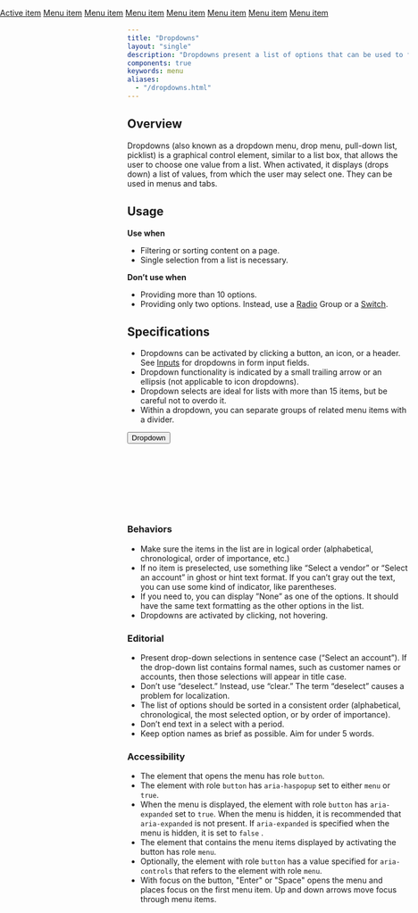 ```yaml
---
title: "Dropdowns"
layout: "single"
description: "Dropdowns present a list of options that can be used to filter or sort existing content."
components: true
keywords: menu
aliases:
  - "/dropdowns.html"
---
```


## Overview

Dropdowns (also known as a dropdown menu, drop menu, pull-down list, picklist) is a graphical control element, similar to a list box, that allows the user to choose one value from a list. When activated, it displays (drops down) a list of values, from which the user may select one. They can  be used in menus and tabs.

## Usage

**Use when**

- Filtering or sorting content on a page.
- Single selection from a list is necessary.

**Don’t use when**

- Providing more than 10 options.
- Providing only two options. Instead, use a [Radio](/elements/radio/) Group or a [Switch](/elements/switches/).

## Specifications

- Dropdowns can be activated by clicking a button, an icon, or a header. See [Inputs](/elements/inputs/) for dropdowns in form input fields.
- Dropdown functionality is indicated by a small trailing arrow or an ellipsis (not applicable to icon dropdowns).
- Dropdown selects are ideal for lists with more than 15 items, but be careful not to overdo it.
- Within a dropdown, you can separate groups of related menu items with a divider.


<div class="guide-example-block d-inline-block mb-3">
  <div class="guide-sample" style="padding-bottom: 120px; padding-right: 90px;">
    <div class="dropdown">
      <button
        class="btn btn-primary dropdown-toggle"
        type="button"
        id="dropdownMenuButton"
        data-toggle="dropdown"
        aria-haspopup="true"
        aria-expanded="false"
      >
        Dropdown
      </button>
      <div
        class="dropdown-menu dropdown-menu-sm show"
        aria-labelledby="dropdownMenuButton"
        x-placement="bottom-start"
        style="position: absolute; will-change: transform; top: 0; left: 0; transform: translate3d(0, 32px, 0);"
      >
        <a class="dropdown-item active" href="#">Active item</a>
        <a class="dropdown-item" href="#">Menu item</a>
        <a class="dropdown-item" href="#">Menu item</a>
        <a class="dropdown-item" href="#">Menu item</a>
        <a class="dropdown-item" href="#">Menu item</a>
        <a class="dropdown-item" href="#">Menu item</a>
        <a class="dropdown-item" href="#">Menu item</a>
        <a class="dropdown-item" href="#">Menu item</a>
      </div>
    </div>
  </div>
</div>

### Behaviors

- Make sure the items in the list are in logical order (alphabetical, chronological, order of importance, etc.)
- If no item is preselected, use something like “Select a vendor” or “Select an account” in ghost or hint text format. If you can’t gray out the text, you can use some kind of indicator, like parentheses.
- If you need to, you can display ”None” as one of the options. It should have the same text formatting as the other options in the list.
- Dropdowns are activated by clicking, not hovering.

### Editorial

- Present drop-down selections in sentence case (“Select an account”). If the drop-down list contains formal names, such as customer names or accounts, then those selections will appear in title case.
- Don’t use “deselect.” Instead, use “clear.” The term “deselect” causes a problem for localization.
- The list of options should be sorted in a consistent order (alphabetical, chronological, the most selected option, or by order of importance).
- Don’t end text in a select with a period.
- Keep option names as brief as possible. Aim for under 5 words.

### Accessibility

- The element that opens the menu has role `button`.
- The element with role `button` has `aria-haspopup` set to either `menu` or `true`.
- When the menu is displayed, the element with role `button` has `aria-expanded` set to `true`. When the menu is hidden, it is recommended that `aria-expanded` is not present. If `aria-expanded` is specified when the menu is hidden, it is set to `false` .
- The element that contains the menu items displayed by activating the button has role `menu`.
- Optionally, the element with role `button` has a value specified for `aria-controls` that refers to the element with role `menu`.
- With focus on the button, "Enter" or "Space" opens the menu and places focus on the first menu item. Up and down arrows move focus through menu items.
